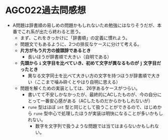 # AGC022過去問感想

- A問題は辞書順の易しめの問題かもしれないため勉強にはなりそうだが、本番でこれ系が出たら終わると思う。
  - まず、これをきっかけに「辞書順」の定義に慣れよう。
  - 問題文でもあるように、2つの排反なケースに分けて考える。
  - **片方がもう片方の接頭辞であるとき**
    - 長いほうが辞書順で大きい（自明である）
  - **先頭から `i` 文字目を比べていき、初めて文字が異なるものが `j` 文字目だったとき**
    - 異なる文字同士を比べて大きい方の文字を持つほうが辞書順で大きい（ここまで噛み砕くとやはり自明に思える）
  - 問題を解くための実装としては、26字あるケースがつらい。
    - 書いてて不安しかなかったが、最終的にACしたものが、今の自分にとって一番安心感がある（ACしたものだからかもしれないが）
    - `rune` 型はほぼ `int` 型と同じとして扱うことができるので、はじめから `rune` 型中心で処理したほうが実装は明快になることが多いかもしれない。
      - 数字を文字列で扱うような問題では当てはまらないかもしれない。
